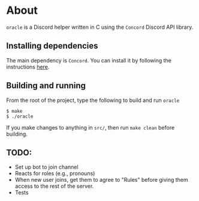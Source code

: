 # About

`oracle` is a Discord helper written in C using the `Concord` Discord API library.

## Installing dependencies
The main dependency is `Concord`. You can install it by following the instructions [here](https://github.com/Cogmasters/concord#installing-concord). 

## Building and running
From the root of the project, type the following to build and run `oracle`
```shell
$ make
$ ./oracle
```

If you make changes to anything in `src/`, then run `make clean` before building.

## TODO:

- Set up bot to join channel
- Reacts for roles (e.g., pronouns)
- When new user joins, get them to agree to "Rules" before giving them access to the rest of the server.
- Tests